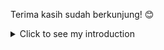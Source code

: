 Terima kasih sudah berkunjung! 😊

<details>
<summary>Click to see my introduction</summary>

<!DOCTYPE html>
<html lang="en">
<head>
    <meta charset="UTF-8">
    <meta name="viewport" content="width=device-width, initial-scale=1.0">
</head>
<body>
            <img src="https://files.catbox.moe/lm4duh.jpg" alt="Daffa's Image" width="300">
    <h1>Hallo👋, aku Daffa seorang programming pemula</h1>
    <p><strong>Nama:</strong> Daffa Aditya Pratama</p>
    <p><strong>Umur:</strong> 15</p>
    <p><strong>Pasangan:</strong> Sorasaki Hina</p>
    <p><strong>Hobi:</strong> Coding dan bermain game</p>
    <p><strong>Information:</strong> A boy who likes coding and playing games</p>
</body>
</html>

</details>
